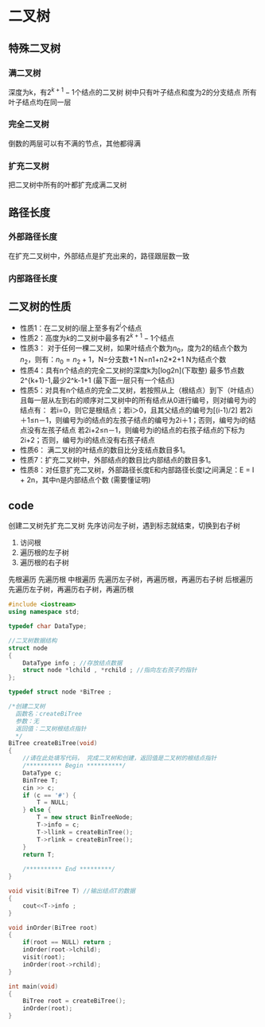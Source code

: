 # 二叉树

## 特殊二叉树

### 满二叉树
深度为k，有$2^{k+1}-1$个结点的二叉树
树中只有叶子结点和度为2的分支结点
所有叶子结点均在同一层

### 完全二叉树
倒数的两层可以有不满的节点，其他都得满

### 扩充二叉树
把二叉树中所有的叶都扩充成满二叉树

## 路径长度

### 外部路径长度

在扩充二叉树中，外部结点是扩充出来的，路径跟层数一致

### 内部路径长度


## 二叉树的性质

- 性质1：在二叉树的$i$层上至多有$2^i$个结点
- 性质2：高度为$k$的二叉树中最多有$2^{k+1}-1$个结点
- 性质3： 对于任何一棵二叉树，如果叶结点个数为$n_0$，度为$2$的结点个数为$n_2$，则有：$n_0 = n_2+ 1$，N=分支数+1 N=n1+n2*2+1 N为结点个数
- 性质4：具有n个结点的完全二叉树的深度k为\[log2n\]\(下取整\) 最多节点数2^{k+1}-1,最少2^k-1+1 (最下面一层只有一个结点)
- 性质5：对具有n个结点的完全二叉树，若按照从上（根结点）到下（叶结点）且每一层从左到右的顺序对二叉树中的所有结点从0进行编号，则对编号为i的结点有：
若i=0，则它是根结点；若i＞0，且其父结点的编号为[(i-1)/2]
若2i＋1≤n－1，则编号为i的结点的左孩子结点的编号为2i＋1；否则，编号为i的结点没有左孩子结点
若2i+2≤n－1，则编号为i的结点的右孩子结点的下标为2i+2；否则，编号为i的结点没有右孩子结点
- 性质6： 满二叉树的叶结点的数目比分支结点数目多1。
- 性质7：扩充二叉树中，外部结点的数目比内部结点的数目多1。
- 性质8：对任意扩充二叉树，外部路径长度E和内部路径长度I之间满足：E = I + 2n，其中n是内部结点个数
(需要懂证明)

## code

创建二叉树先扩充二叉树
先序访问左子树，遇到标志就结束，切换到右子树
1. 访问根
2. 遍历根的左子树
3. 遍历根的右子树

先根遍历 先遍历根
中根遍历 先遍历左子树，再遍历根，再遍历右子树
后根遍历 先遍历左子树，再遍历右子树，再遍历根

```c++
#include <iostream>
using namespace std;

typedef char DataType;

//二叉树数据结构 
struct node
{
	DataType info ; //存放结点数据 
	struct node *lchild , *rchild ; //指向左右孩子的指针 
};

typedef struct node *BiTree ;

/*创建二叉树
  函数名：createBiTree
  参数：无
  返回值：二叉树根结点指针
  */
BiTree createBiTree(void)
{
	//请在此处填写代码， 完成二叉树和创建，返回值是二叉树的根结点指针
    /********** Begin **********/
    DataType c;
    BinTree T;
    cin >> c;
    if (c == '#') {
        T = NULL;
    } else {
        T = new struct BinTreeNode;
        T->info = c;
        T->llink = createBinTree();
        T->rlink = createBinTree();
    }
    return T;
        
    /********** End *********/
}

void visit(BiTree T) //输出结点T的数据
{
	cout<<T->info ;
}

void inOrder(BiTree root)
{
	if(root == NULL) return ;
	inOrder(root->lchild);
	visit(root);
	inOrder(root->rchild);
}

int main(void)
{
	BiTree root = createBiTree();
	inOrder(root);
}

```